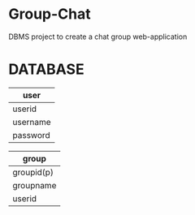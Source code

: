 # Group-Chat
DBMS project to create a chat group web-application

# DATABASE
| user     |  	 	
|----------|		
| userid   | 		
| username | 		
| password | 		


| group      |
|------------|
| groupid(p) |
| groupname  |
| userid     |
	